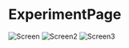 # ExperimentPage
![Screen](https://user-images.githubusercontent.com/44651361/128963541-ba8bc8dc-c6c1-42e9-abdc-d3da64b3f0cf.png)
![Screen2](https://user-images.githubusercontent.com/44651361/128963557-5fc3dac3-cd13-4f03-8327-5f9a0144a39f.png)
![Screen3](https://user-images.githubusercontent.com/44651361/128963566-426ac13f-b989-4489-9107-5447d610802b.png)
